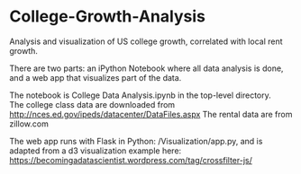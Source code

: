 # College-Growth-Analysis
Analysis and visualization of US college growth, correlated with local rent growth.

There are two parts: an iPython Notebook where all data analysis is done, and a web app that visualizes part of the data.  

The notebook is College Data Analysis.ipynb in the top-level directory.  
  The college class data are downloaded from http://nces.ed.gov/ipeds/datacenter/DataFiles.aspx
  The rental data are from zillow.com

The web app runs with Flask in Python: /Visualization/app.py, and is adapted from a d3 visualization example here: https://becomingadatascientist.wordpress.com/tag/crossfilter-js/
